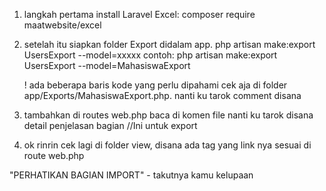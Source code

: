 1. langkah pertama install Laravel Excel:
   composer require maatwebsite/excel
   
2. setelah itu siapkan folder Export didalam app.
   php artisan make:export UsersExport --model=xxxxx
   contoh:
   php artisan make:export UsersExport --model=MahasiswaExport

    ! ada beberapa baris kode yang perlu dipahami cek aja di folder app/Exports/MahasiswaExport.php. nanti ku tarok comment disana
   
3. tambahkan di routes web.php baca di komen file nanti ku tarok disana detail penjelasan bagian //Ini untuk export
   
4. ok rinrin cek lagi di folder view, disana ada tag <a> yang link nya sesuai di route web.php

"PERHATIKAN BAGIAN IMPORT" - takutnya kamu kelupaan
